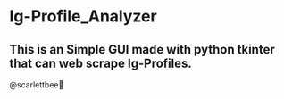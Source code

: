 # Ig-Profile_Analyzer
This is an Simple GUI made with python tkinter that can web scrape Ig-Profiles.
-------------------------------------------------------------------------------
@scarlettbee🎑 
